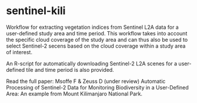 # sentinel-kili
Workflow for extracting vegetation indices from Sentinel L2A data for a user-defined study area and time period.
This workflow takes into account the specific cloud coverage of the study area and can thus also be used to select Sentinel-2 secens based on the cloud coverage within a study area of interest.

An R-script for automatically downloading Sentinel-2 L2A scenes for a user-defined tile and time period is also provided. 

Read the full paper:
Msoffe F & Zeuss D (under review) Automatic Processing of Sentinel-2 Data for Monitoring Biodiversity in a
User-Defined Area: An example from Mount Kilimanjaro National Park.


